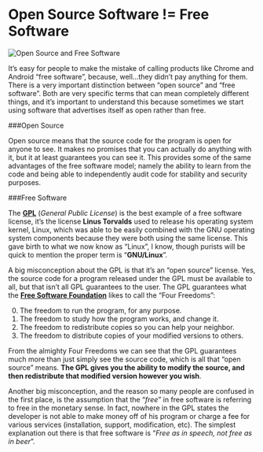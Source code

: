 # Open Source Software != Free Software

![Open Source and Free Software](http://i.imgur.com/e8F8qAK.jpg "Tim Oreilly and Richard Stallman")

It’s easy for people to make the mistake of calling products like Chrome and Android “free software”, because, well...they didn’t pay anything for them. There is a very important distinction between “open source” and “free software”. Both are very specific terms that can mean completely different things, and it’s important to understand this because sometimes we start using software that advertises itself as open rather than free.

###Open Source

Open source means that the source code for the program is open for anyone to see. It makes no promises that you can actually do anything with it, but it at least guarantees you can see it. This provides some of the same advantages of the free software model; namely the ability to learn from the code and being able to independently audit code for stability and security purposes.

###Free Software

The [**GPL**](http://www.gnu.org/copyleft/gpl.html) (*General Public License*) is the best example of a free software license, it’s the license **Linus Torvalds** used to release his operating system kernel, Linux, which was able to be easily combined with the GNU operating system components because they were both using the same license. This gave birth to what we now know as “Linux”, I know, though purists will be quick to mention the proper term is “**GNU/Linux**”.

A big misconception about the GPL is that it’s an “open source” license. Yes, the source code for a program released under the GPL must be available to all, but that isn’t all GPL guarantees to the user. The GPL guarantees what the [**Free Software Foundation**](http://www.fsf.org/) likes to call the “Four Freedoms”:

0. The freedom to run the program, for any purpose.
1. The freedom to study how the program works, and change it.
2. The freedom to redistribute copies so you can help your neighbor.
3. The freedom to distribute copies of your modified versions to others.

From the almighty Four Freedoms we can see that the GPL guarantees much more than just simply see the source code, which is all that “open source” means. **The GPL gives you the ability to modify the source, and then redistribute that modified version however you wish**.

Another big misconception, and the reason so many people are confused in the first place, is the assumption that the “*free*” in free software is referring to free in the monetary sense. In fact, nowhere in the GPL states the developer is not able to make money off of his program or charge a fee for various services (installation, support, modification, etc). The simplest explanation out there is that free software is “*Free as in speech, not free as in beer*”.
